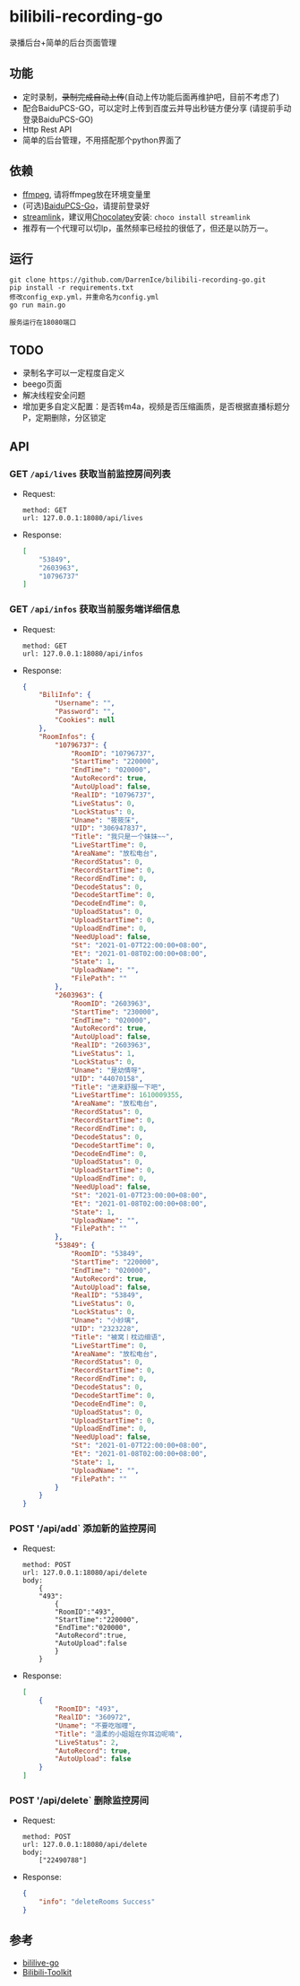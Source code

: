 # bilibili-recording-go
录播后台+简单的后台页面管理

## 功能
- 定时录制，<del>录制完成自动上传</del>(自动上传功能后面再维护吧，目前不考虑了)
- 配合BaiduPCS-GO，可以定时上传到百度云并导出秒链方便分享 (请提前手动登录BaiduPCS-GO)
- Http Rest API
- 简单的后台管理，不用搭配那个python界面了

## 依赖
- [ffmpeg](https://www.gyan.dev/ffmpeg/builds/), 请将ffmpeg放在环境变量里
- (可选)[BaiduPCS-Go](https://github.com/qjfoidnh/BaiduPCS-Go)，请提前登录好
- [streamlink](https://streamlink.github.io/)，建议用[Chocolatey](https://chocolatey.org/packages/streamlink)安装: ```choco install streamlink```
- 推荐有一个代理可以切Ip，虽然频率已经拉的很低了，但还是以防万一。

## 运行
```
git clone https://github.com/DarrenIce/bilibili-recording-go.git
pip install -r requirements.txt
修改config_exp.yml，并重命名为config.yml
go run main.go
```
`服务运行在18080端口`

## TODO

- 录制名字可以一定程度自定义
- beego页面
- 解决线程安全问题
- 增加更多自定义配置：是否转m4a，视频是否压缩画质，是否根据直播标题分P，定期删除，分区锁定

## API

### GET `/api/lives` 获取当前监控房间列表
- Request:
    ```
    method: GET
    url: 127.0.0.1:18080/api/lives
    ```
- Response:
    ```json
    [
        "53849",
        "2603963",
        "10796737"
    ]
    ```

### GET `/api/infos` 获取当前服务端详细信息
- Request:
    ```
    method: GET
    url: 127.0.0.1:18080/api/infos
    ```
- Response:
    ```json
    {
        "BiliInfo": {
            "Username": "",
            "Password": "",
            "Cookies": null
        },
        "RoomInfos": {
            "10796737": {
                "RoomID": "10796737",
                "StartTime": "220000",
                "EndTime": "020000",
                "AutoRecord": true,
                "AutoUpload": false,
                "RealID": "10796737",
                "LiveStatus": 0,
                "LockStatus": 0,
                "Uname": "筱筱莯",
                "UID": "306947837",
                "Title": "我只是一个妹妹~~",
                "LiveStartTime": 0,
                "AreaName": "放松电台",
                "RecordStatus": 0,
                "RecordStartTime": 0,
                "RecordEndTime": 0,
                "DecodeStatus": 0,
                "DecodeStartTime": 0,
                "DecodeEndTime": 0,
                "UploadStatus": 0,
                "UploadStartTime": 0,
                "UploadEndTime": 0,
                "NeedUpload": false,
                "St": "2021-01-07T22:00:00+08:00",
                "Et": "2021-01-08T02:00:00+08:00",
                "State": 1,
                "UploadName": "",
                "FilePath": ""
            },
            "2603963": {
                "RoomID": "2603963",
                "StartTime": "230000",
                "EndTime": "020000",
                "AutoRecord": true,
                "AutoUpload": false,
                "RealID": "2603963",
                "LiveStatus": 1,
                "LockStatus": 0,
                "Uname": "是幼情呀",
                "UID": "44070158",
                "Title": "进来舒服一下吧",
                "LiveStartTime": 1610009355,
                "AreaName": "放松电台",
                "RecordStatus": 0,
                "RecordStartTime": 0,
                "RecordEndTime": 0,
                "DecodeStatus": 0,
                "DecodeStartTime": 0,
                "DecodeEndTime": 0,
                "UploadStatus": 0,
                "UploadStartTime": 0,
                "UploadEndTime": 0,
                "NeedUpload": false,
                "St": "2021-01-07T23:00:00+08:00",
                "Et": "2021-01-08T02:00:00+08:00",
                "State": 1,
                "UploadName": "",
                "FilePath": ""
            },
            "53849": {
                "RoomID": "53849",
                "StartTime": "220000",
                "EndTime": "020000",
                "AutoRecord": true,
                "AutoUpload": false,
                "RealID": "53849",
                "LiveStatus": 0,
                "LockStatus": 0,
                "Uname": "小紗璃",
                "UID": "2323228",
                "Title": "被窝丨枕边细语",
                "LiveStartTime": 0,
                "AreaName": "放松电台",
                "RecordStatus": 0,
                "RecordStartTime": 0,
                "RecordEndTime": 0,
                "DecodeStatus": 0,
                "DecodeStartTime": 0,
                "DecodeEndTime": 0,
                "UploadStatus": 0,
                "UploadStartTime": 0,
                "UploadEndTime": 0,
                "NeedUpload": false,
                "St": "2021-01-07T22:00:00+08:00",
                "Et": "2021-01-08T02:00:00+08:00",
                "State": 1,
                "UploadName": "",
                "FilePath": ""
            }
        }
    }
    ```

### POST '/api/add` 添加新的监控房间
- Request:
    ```
    method: POST
    url: 127.0.0.1:18080/api/delete
    body:
        {
        "493":
            {
            "RoomID":"493",
            "StartTime":"220000",
            "EndTime":"020000",
            "AutoRecord":true,
            "AutoUpload":false
            }
        }
    ```
- Response:
    ```json
    [
        {
            "RoomID": "493",
            "RealID": "360972",
            "Uname": "不要吃咖喱",
            "Title": "温柔的小姐姐在你耳边呢喃",
            "LiveStatus": 2,
            "AutoRecord": true,
            "AutoUpload": false
        }
    ]
    ```

### POST '/api/delete` 删除监控房间
- Request:
    ```
    method: POST
    url: 127.0.0.1:18080/api/delete
    body:
        ["22490788"]
    ```
- Response:
    ```json
    {
        "info": "deleteRooms Success"
    }
    ```

## 参考
- [bililive-go](https://github.com/hr3lxphr6j/bililive-go)
- [Bilibili-Toolkit](https://github.com/Hsury/Bilibili-Toolkit)